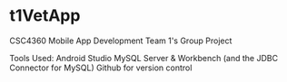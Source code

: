# t1VetApp

CSC4360 Mobile App Development
Team 1's Group Project

Tools Used:
Android Studio
MySQL Server & Workbench (and the JDBC Connector for MySQL)
Github for version control
